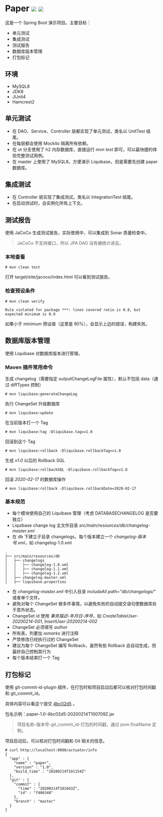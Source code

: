 # Paper  ![](https://img.shields.io/badge/build-passing-brightgreen) ![](https://img.shields.io/badge/coverage-100%25-green)

这是一个 Spring Boot 演示项目。主要目标：

* 单元测试
* 集成测试
* 测试报告
* 数据库版本管理
* 打包标记

## 环境

* MySQL8
* JDK8
* JUnit4
* Hamcrest2

## 单元测试

* 在 DAO、Service、Controller 层都实现了单元测试，类名以 UnitTest 结尾。
* 在每层都会使用 Mockito 隔离所有依赖。
* 在 ut 分支使用了 h2 内存数据库，直接运行 *mvn test* 即可，可以最快捷的体验完整测试用例。
* 在 master 上使用了 MySQL8，方便演示 Liquibase，但是需要先创建 paper 数据库。

## 集成测试

* 在 Controller 层实现了集成测试，类名以 IntegrationTest 结尾。
* 在启动测试时，会实例化所有上下文。

## 测试报告

使用 JaCoCo 生成测试报告，实际使用中，可以集成到 Sonar 质量检查中。

> JaCoCo 不支持接口，所以 JPA DAO 没有被统计进去。

### 本地查看

```
# mvn clean test
```
打开 target/site/jacoco/index.html 可以看到测试报告。

### 检查预设条件

```
# mvn clean verify

Rule violated for package ***: lines covered ratio is 0.8, but expected minimum is 0.9
```
如果小于 minimum 预设值（这里是 90%），会显示上边的错误，构建失败。

## 数据库版本管理

使用 Liquibase 对数据库版本进行管理。

### Maven 插件常用命令

生成 changelog（需要指定 outputChangeLogFile 属性），默认不包括 data（通过 diffTypes 控制）

```shell
# mvn liquibase:generateChangeLog
```

执行 ChangeSet 升级数据库

```shell
# mvn liquibase:update
```

在当前版本打一个 Tag

```shell
# mvn liquibase:tag -Dliquibase.tag=v1.0
```

回滚到这个 Tag 

```shell
# mvn liquibase:rollback -Dliquibase.rollbackTag=v1.0
```

生成 *v1.0* 以后的 Rollback SQL

```shell
# mvn liquibase:rollbackSQL -Dliquibase.rollbackTag=v1.0
```

回滚 *2020-02-17* 的数据库操作

```shell
# mvn liquibase:rollback -Dliquibase.rollbackDate=2020-02-17
```

### 基本规范

* 每个模块使用自己的 Liquibase 管理（考虑 DATABASECHANGELOG 是否要独立）
* Liquibase change log 主文件目录 *src/main/resources/db/changelog-master.xml*
* 在 db 下建立子目录 changelogs，每个版本建立一个 *changelog-版本号.xml*，如 changelog-1.0.xml

```
.
├── src/main/resources/db
│   ├── changelogs                                            
│   │   ├── changelog-1.0.xml                                  
│   │   ├── changelog-1.1.xml
│   │   ├── changelog-1.2.xml
│   ├── changelog-master.xml
│   ├── liquibase.properties
```

* 在 *changelog-master.xml* 中引入目录 *includeAll path="db/changelogs/"* 或者单个文件。
* 避免对每个 ChangeSet 做多件事情，以避免失败的自动提交语句使数据库处于意外状态。
* ChangeSet id 使用 *事务描述-年月日-序号*，如 *CreateTableUser-20200214-001, InsertUser-20200214-002*
* ChangeSet 必须填写 *author*
* 所有表，列要加 *remarks* 进行注释
* 严禁修改已经执行过的 ChangeSet 
* 建议为每个 ChangeSet 编写 Rollback，虽然有些 Rollback 会自动生成，但最好自己控制其行为
* 每个版本结束打一个 Tag

## 打包标记

使用 git-commit-id-plugin 插件，在打包时和项目启动后都可以核对打包时间戳和 git_commit_id。

具体内容可以看这个提交 [4bc02d5](https://github.com/batizhao/paper/commit/4bc02d56f08484bf1ab564797b347dd0b4862da6) 。

包名示例：paper-1.0-4bc02d5-20200214T100709Z.jar

> 项目名称-版本号-git_commit_id-打包的时间戳，通过 pom.finalName 定制。

项目启动后，可以核对打包时间戳和 Git 相关的信息。

```shell
# curl http://localhost:8080/actuator/info                                                          
{
  "app" : {
    "name" : "paper",
    "version" : "1.0",
    "build_time" : "20200214T101154Z"
  },
  "git" : {
    "commit" : {
      "time" : "20200214T101043Z",
      "id" : "f406348"
    },
    "branch" : "master"
  }
}
```



